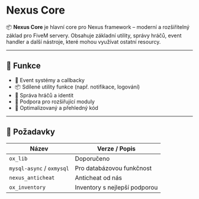 # Nexus Core

📦 **Nexus Core** je hlavní core pro Nexus framework – moderní a rozšiřitelný základ pro FiveM servery. Obsahuje základní utility, správy hráčů, event handler a další nástroje, které mohou využívat ostatní resourcy.

---

## 🔧 Funkce

- 🔄 Event systémy a callbacky
- 📦 Sdílené utility funkce (např. notifikace, logování)
- 👥 Správa hráčů a identit
- 🧩 Podpora pro rozšiřující moduly
- 🧠 Optimalizovaný a přehledný kód

---

## 🧪 Požadavky

| Název            | Verze / Popis          |
|------------------|------------------------|
| `ox_lib`         | Doporučeno             |
| `mysql-async` / `oxmysql` | Pro databázovou funkčnost |
| `nexus_anticheat`    | Anticheat od nás |
| `ox_inventory`    | Inventory s nejlepší podporou|
